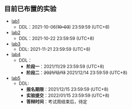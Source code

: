 ## 目前已布置的实验

* [lab1](./1-parser/)
  + DDL：2021-10-06(~~10-03~~) 23:59:59 (UTC+8)
* [lab2](./2-ir-gen-warmup/)
  + DDL：2021-10-22 23:59:59 (UTC+8)
* [lab3](./3-ir-gen/)
  + DDL: 2021-11-21 23:59:59 (UTC+8)
* [lab4](./4-ir-opt/)
  + DDL：
    + **阶段一**：2021/11/29 23:59:59 (UTC+8)
    + **阶段二**：~~2021/12/13~~ 2021/12/14 23:59:59 (UTC+8)
* [lab5](./5-bonus/)
  + DDL:
    + **报名期限**：2021/12/15 23:59:59 (UTC+8)
    + **实验提交**：2022/01/15 23:59:59 (UTC+8)
    + **答辩时间**：考试周结束后，待定
